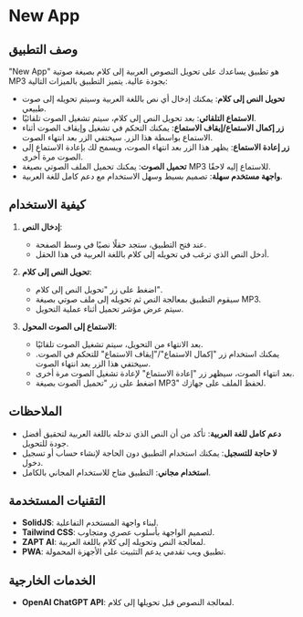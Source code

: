 # New App

## وصف التطبيق

"New App" هو تطبيق يساعدك على تحويل النصوص العربية إلى كلام بصيغة صوتية MP3 بجودة عالية. يتميز التطبيق بالميزات التالية:

- **تحويل النص إلى كلام**: يمكنك إدخال أي نص باللغة العربية وسيتم تحويله إلى صوت طبيعي.
- **الاستماع التلقائي**: بعد تحويل النص إلى كلام، سيتم تشغيل الصوت تلقائيًا.
- **زر إكمال الاستماع/إيقاف الاستماع**: يمكنك التحكم في تشغيل وإيقاف الصوت أثناء الاستماع بواسطة هذا الزر. سيختفي الزر بعد انتهاء الصوت.
- **زر إعادة الاستماع**: يظهر هذا الزر بعد انتهاء الصوت، ويسمح لك بإعادة الاستماع إلى الصوت مرة أخرى.
- **تحميل الصوت**: يمكنك تحميل الملف الصوتي بصيغة MP3 للاستماع إليه لاحقًا.
- **واجهة مستخدم سهلة**: تصميم بسيط وسهل الاستخدام مع دعم كامل للغة العربية.

## كيفية الاستخدام

1. **إدخال النص**:
   - عند فتح التطبيق، ستجد حقلًا نصيًا في وسط الصفحة.
   - أدخل النص الذي ترغب في تحويله إلى كلام باللغة العربية في هذا الحقل.

2. **تحويل النص إلى كلام**:
   - اضغط على زر "تحويل النص إلى كلام".
   - سيقوم التطبيق بمعالجة النص ثم تحويله إلى ملف صوتي بصيغة MP3.
   - سيتم عرض مؤشر تحميل أثناء عملية التحويل.

3. **الاستماع إلى الصوت المحول**:
   - بعد الانتهاء من التحويل، سيتم تشغيل الصوت تلقائيًا.
   - يمكنك استخدام زر "إكمال الاستماع"/"إيقاف الاستماع" للتحكم في الصوت. سيختفي هذا الزر بعد انتهاء الصوت.
   - بعد انتهاء الصوت، سيظهر زر "إعادة الاستماع" لإعادة تشغيل الصوت مرة أخرى.
   - اضغط على زر "تحميل الصوت بصيغة MP3" لحفظ الملف على جهازك.

## الملاحظات

- **دعم كامل للغة العربية**: تأكد من أن النص الذي تدخله باللغة العربية لتحقيق أفضل جودة للتحويل.
- **لا حاجة للتسجيل**: يمكنك استخدام التطبيق دون الحاجة لإنشاء حساب أو تسجيل دخول.
- **استخدام مجاني**: التطبيق متاح للاستخدام المجاني بالكامل.

## التقنيات المستخدمة

- **SolidJS**: لبناء واجهة المستخدم التفاعلية.
- **Tailwind CSS**: لتصميم الواجهة بأسلوب عصري ومتجاوب.
- **ZAPT AI**: لمعالجة النص وتحويله إلى كلام باللغة العربية.
- **PWA**: تطبيق ويب تقدمي يدعم التثبيت على الأجهزة المحمولة.

## الخدمات الخارجية

- **OpenAI ChatGPT API**: لمعالجة النصوص قبل تحويلها إلى كلام.